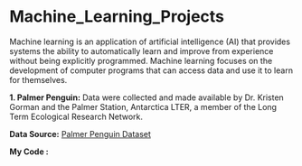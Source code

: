 # Machine_Learning_Projects
Machine learning is an application of artificial intelligence (AI) that provides systems the ability to automatically learn and improve from experience without being explicitly programmed. Machine learning focuses on the development of computer programs that can access data and use it to learn for themselves.

<b> 1. Palmer Penguin:</b> Data were collected and made available by Dr. Kristen Gorman and the Palmer Station, Antarctica LTER, a member of the Long Term Ecological Research Network.
<p> <b>Data Source:</b> <a href="https://www.kaggle.com/parulpandey/palmer-archipelago-antarctica-penguin-data"> Palmer Penguin Dataset </a> </p>
<p> <b>My Code :</b> <a href="https://github.com/Swati-90/Machine_Learning_Projects/tree/main/Palmer%20Penguins> Python Notebook </a> </p>








